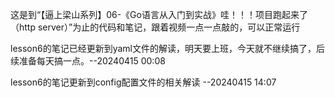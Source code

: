 这是到“【逼上梁山系列】06-《Go语言从入门到实战》哇！！！项目跑起来了（http server）”为止的代码和笔记，跟着视频一点一点敲的，可以正常运行

lesson6的笔记已经更新到yaml文件的解读，明天要上班，今天就不继续搞了，后续准备每天搞一点。--20240415 00:08

lesson6的笔记更新到config配置文件的相关解读 --20240415 14:07
